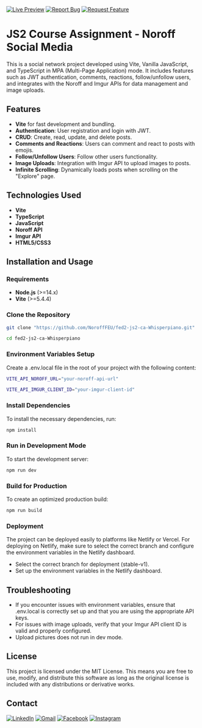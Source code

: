 [![Live Preview](https://img.shields.io/badge/Live-Preview-brightgreen)]([https://your-live-preview-link.com](https://noroffsocial.netlify.app))
[![Report Bug](https://img.shields.io/badge/Report-Bug-red)](https://github.com/NoroffFEU/fed2-js2-ca-Whisperpiano/issues)
[![Request Feature](https://img.shields.io/badge/Request-Feature-blue)](https://github.com/NoroffFEU/fed2-js2-ca-Whisperpiano/issues)



# JS2 Course Assignment - Noroff Social Media

This is a social network project developed using Vite, Vanilla JavaScript, and TypeScript in MPA (Multi-Page Application) mode. It includes features such as JWT authentication, comments, reactions, follow/unfollow users, and integrates with the Noroff and Imgur APIs for data management and image uploads.

## Features

- **Vite** for fast development and bundling.
- **Authentication**: User registration and login with JWT.
- **CRUD**: Create, read, update, and delete posts.
- **Comments and Reactions**: Users can comment and react to posts with emojis.
- **Follow/Unfollow Users**: Follow other users functionality.
- **Image Uploads**: Integration with Imgur API to upload images to posts.
- **Infinite Scrolling**: Dynamically loads posts when scrolling on the "Explore" page.

## Technologies Used

- **Vite**
- **TypeScript**
- **JavaScript**
- **Noroff API**
- **Imgur API**
- **HTML5/CSS3**

## Installation and Usage

### Requirements

- **Node.js** (>=14.x)
- **Vite** (>=5.4.4)

### Clone the Repository

```bash
git clone "https://github.com/NoroffFEU/fed2-js2-ca-Whisperpiano.git"
```
```bash
cd fed2-js2-ca-Whisperpiano
```

### Environment Variables Setup

Create a .env.local file in the root of your project with the following content:

```bash
VITE_API_NOROFF_URL="your-noroff-api-url"

VITE_API_IMGUR_CLIENT_ID="your-imgur-client-id"
```

### Install Dependencies

To install the necessary dependencies, run:

```bash
npm install
```

### Run in Development Mode

To start the development server:

```bash
npm run dev
```

### Build for Production

To create an optimized production build:


```bash
npm run build
```

### Deployment

The project can be deployed easily to platforms like Netlify or Vercel. For deploying on Netlify, make sure to select the correct branch and configure the environment variables in the Netlify dashboard.

- Select the correct branch for deployment (stable-v1).
- Set up the environment variables in the Netlify dashboard.

## Troubleshooting

- If you encounter issues with environment variables, ensure that .env.local is correctly set up and that you are using the appropriate API keys.
- For issues with image uploads, verify that your Imgur API client ID is valid and properly configured.
- Upload pictures does not run in dev mode.

## License

This project is licensed under the MIT License. This means you are free to use, modify, and distribute this software as long as the original license is included with any distributions or derivative works.

## Contact

[![LinkedIn](https://img.shields.io/badge/linkedin-%230077B5.svg?style=for-the-badge&logo=linkedin&logoColor=white)](https://www.linkedin.com/in/jes%C3%BAs-alberola-herrero-896b61189/) 
[![Gmail](https://img.shields.io/badge/Gmail-D14836?style=for-the-badge&logo=gmail&logoColor=white)](mailto:jesusalberola90@gmail.com) 
[![Facebook](https://img.shields.io/badge/Facebook-%231877F2.svg?style=for-the-badge&logo=Facebook&logoColor=white)](https://www.facebook.com/jesus.alberolaherrero/) 
[![Instagram](https://img.shields.io/badge/Instagram-%23E4405F.svg?style=for-the-badge&logo=Instagram&logoColor=white)](https://www.instagram.com/whispers_piano/)






